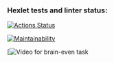 ### Hexlet tests and linter status:
[![Actions Status](https://github.com/mzubkov-artenecy/python-project-49/actions/workflows/hexlet-check.yml/badge.svg)](https://github.com/mzubkov-artenecy/python-project-49/actions)

[![Maintainability](https://api.codeclimate.com/v1/badges/b3bad4481441392bdf99/maintainability)](https://codeclimate.com/github/mzubkov-artenecy/python-project-49/maintainability)

[![Video for brain-even task](https://disk.yandex.ru/i/dr6t8I0d56d5fg)
